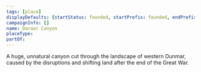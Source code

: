 ```yaml
---
tags: [place]
displayDefaults: {startStatus: founded, startPrefix: founded, endPrefix: destroyed, endStatus: destroyed}
campaignInfo: []
name: Daraar Canyon
placeType:
partOf:
---
```


A huge, unnatural canyon cut through the landscape of western Dunmar, caused by the disruptions and shifting land after the end of the Great War.